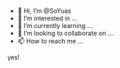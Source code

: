 - 👋 Hi, I’m @SoYuas
- 👀 I’m interested in ...
- 🌱 I’m currently learning ...
- 💞️ I’m looking to collaborate on ...
- 📫 How to reach me ...

<!---
SoYuas/SoYuas is a ✨ special ✨ repository because its `README.md` (this file) appears on your GitHub profile.
You can click the Preview link to take a look at your changes.
--->
yes!
